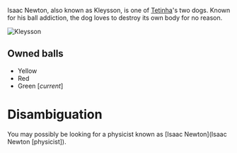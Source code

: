 Isaac Newton, also known as Kleysson, is one of <a href="Tetinha">Tetinha</a>'s two dogs. Known for his ball addiction, the dog loves to destroy its own body for no reason.

![Kleysson](https://i.imgur.com/chO6uH3.jpg "The face of a Kleysson, 2019")

## Owned balls

- Yellow
- Red
- Green [*current*]

# Disambiguation

You may possibly be looking for a physicist known as [Isaac Newton](Isaac Newton [physicist]).